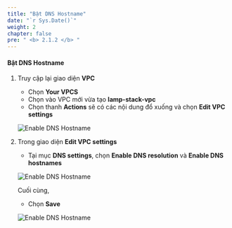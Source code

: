 ```yaml
---
title: "Bật DNS Hostname"
date: "`r Sys.Date()`"
weight: 2
chapter: false
pre: " <b> 2.1.2 </b> "
---
```


#### Bật DNS Hostname

1. Truy cập lại giao diện **VPC**

   - Chọn **Your VPCS**
   - Chọn vào VPC mới vừa tạo **lamp-stack-vpc**
   - Chọn thanh **Actions** sẽ có các nội dung đổ xuống và chọn **Edit VPC settings**

   ![Enable DNS Hostname](/workshop1-FCJ2024/images/2.1-VPC/2.1.2-EnableDNSHostname/0001-enablednshostname.png?featherlight=false&width=90pc)

2. Trong giao diện **Edit VPC settings**

   - Tại mục **DNS settings**, chọn **Enable DNS resolution** và **Enable DNS hostnames**

   ![Enable DNS Hostname](/workshop1-FCJ2024/images/2.1-VPC/2.1.2-EnableDNSHostname/0002-enablednshostname.png?featherlight=false&width=90pc)

   Cuối cùng,

   - Chọn **Save**

   ![Enable DNS Hostname](/workshop1-FCJ2024/images/2.1-VPC/2.1.2-EnableDNSHostname/0003-enablednshostname.png?featherlight=false&width=90pc)
